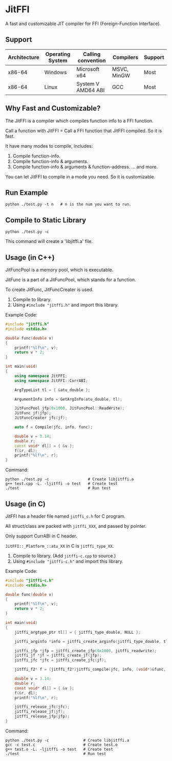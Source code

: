 # JitFFI
A fast and customizable JIT compiler for FFI (Foreign-Function Interface).

## Support

Architecture|Operating System|Calling convention |Compilers|Support
------------|----------------|-------------------|---------|-------
x86-64|Windows|Microsoft x64|MSVC, MinGW|Most
x86-64|Linux|System V AMD64 ABI|GCC|Most

## Why Fast and Customizable?

The JitFFI is a compiler which compiles function info to a FFI function.

Call a function with JitFFI = Call a FFI function that JitFFI compiled. So it is fast.

It have many modes to compile, includes:

1. Compile function-info.
2. Compile function-info & arguments.
3. Compile function-info & arguments & function-address.
...
and more.

You can let JitFFI to compile in a mode you need. So it is customizable.


## Run Example

```
python ./test.py -t n   # n is the num you want to run.
```

## Compile to Static Library

```
python ./test.py -c
```

This command will create a 'libjitffi.a' file.

## Usage (in C++)

JitFuncPool is a memory pool, which is executable.

JitFunc is a part of a JitFuncPool, which stands for a function.

To create JitFunc, JitFuncCreater is used.

1. Compile to library.
2. Using `#include "jitffi.h"` and import this library.

Example Code:

```c++
#include "jitffi.h"
#include <stdio.h>

double func(double v)
{
	printf("%lf\n", v);
	return v * 2;
}

int main(void)
{
	using namespace JitFFI;
	using namespace JitFFI::CurrABI;

	ArgTypeList tl = { &atu_double };

	ArgumentInfo info = GetArgInfo(atu_double, tl);

	JitFuncPool jfp(0x1000, JitFuncPool::ReadWrite);
	JitFunc jf(jfp);
	JitFuncCreater jfc(jf);

	auto f = Compile(jfc, info, func);

	double v = 3.14;
	double r;
	const void* dl[] = { &v };
	f(&r, dl);
	printf("%lf\n", r);
}
```

Command:

```
python ./test.py -c                 # Create libjitffi.a
g++ test.cpp -L. -ljitffi -o test   # Create test
./test                              # Run test
```

## Usage (in C)

JitFFI has a header file named `jitffi_c.h` for C program.

All struct/class are packed with `jitffi_XXX`, and passed by pointer.

Only support CurrABI in C header.

`JitFFI::_Platform_::atu_XX` in C is `jitffi_type_XX`.

1. Compile to library. (Add `jitffi-c.cpp` to source.)
2. Using `#include "jitffi-c.h"` and import this library.

Example Code:

```c
#include "jitffi-c.h"
#include <stdio.h>

double func(double v)
{
	printf("%lf\n", v);
	return v * 2;
}

int main(void)
{
	jitffi_argtype_ptr tl[] = { jitffi_type_double, NULL };

	jitffi_arginfo *info = jitffi_create_arginfo(jitffi_type_double, tl);

	jitffi_jfp *jfp = jitffi_create_jfp(0x1000, jitffi_readwrite);
	jitffi_jf *jf = jitffi_create_jf(jfp);
	jitffi_jfc *jfc = jitffi_create_jfc(jf);

	jitffi_f2* f = (jitffi_f2*)jitffi_compile(jfc, info, (void*)&func, NULL);

	double v = 3.14;
	double r;
	const void* dl[] = { &v };
	f(&r, dl);
	printf("%lf\n", r);

	jitffi_release_jfc(jfc);
	jitffi_release_jf(jf);
	jitffi_release_jfp(jfp);
}
```

Command:

```
python ./test.py -c               # Create libjitffi.a
gcc -c test.c                     # Create test.o
g++ test.o -L. -ljitffi -o test   # Create test
./test                            # Run test
```
